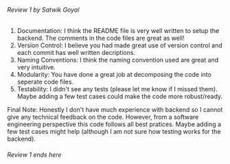 ###### Review 1 by Satwik Goyal
1. Documentation: I think the README file is very well written to setup the backend. The comments in the code files are great as well!
2. Version Control: I believe you had made great use of version control and each commit has well written decriptions.
3. Naming Conventions: I think the naming convention used are great and very intuitive.
4. Modularity: You have done a great job at decomposing the code into seperate code files.
5. Testability: I didn't see any tests (please let me know if I missed them). Maybe adding a few test cases could make the code more robust/ready.

Final Note: Honestly I don't have much experience with backend so I cannot give any technical feedback on the code. 
However, from a software engineering perspective this code follows all best pratices. Maybe adding a few test cases might help (although
I am not sure how testing works for the backend). 
###### Review 1 ends here
